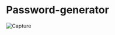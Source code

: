 # Password-generator
![Capture](https://user-images.githubusercontent.com/78360814/119972472-7f4bc000-bfc7-11eb-9f06-abcee6173b04.PNG)
